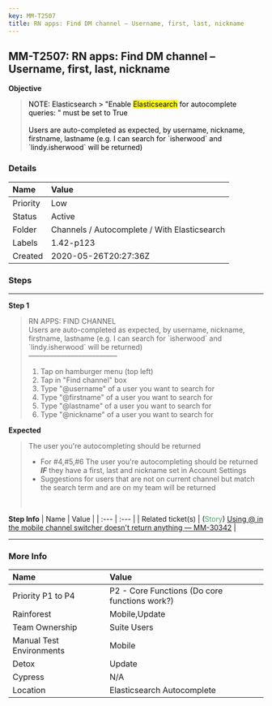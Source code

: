 ```yaml
---
key: MM-T2507
title: RN apps: Find DM channel – Username, first, last, nickname
---
```


## MM-T2507: RN apps: Find DM channel – Username, first, last, nickname

**Objective**

> <article><span style="color:rgb(0, 0, 0)">NOTE: Elasticsearch &gt; "Enable <mark>Elasticsearch</mark> for autocomplete queries: " must be set to True<br /><br />Users are auto-completed as expected, by username, nickname, firstname, lastname (e.g. I can search for `isherwood` and `lindy.isherwood` will be returned)</span></article>

### Details

| Name     | Value                                        |
| :------- | :------------------------------------------- |
| Priority | Low                                          |
| Status   | Active                                       |
| Folder   | Channels / Autocomplete / With Elasticsearch |
| Labels   | 1.42-p123                                    |
| Created  | 2020-05-26T20:27:36Z                         |

### Steps

<hr/>

**Step 1**

> <article>RN APPS: FIND CHANNEL<br />Users are auto-completed as expected, by username, nickname, firstname, lastname (e.g. I can search for `isherwood` and `lindy.isherwood` will be returned)<br />–––––––––––––––––––––––––<ol><li>Tap on hamburger menu (top left)</li><li>Tap in "Find channel" box</li><li>Type "@username" of a user you want to search for</li><li>Type "@firstname" of a user you want to search for</li><li>Type "@lastname" of a user you want to search for</li><li>Type "@nickname" of a user you want to search for</li></ol></article>

**Expected**

> <article>The user you're autocompleting should be returned<br /><ul><li>For #4,#5,#6 The user you're autocompleting should be returned <em><strong>IF</strong></em> they have a first, last and nickname set in Account Settings</li><li>Suggestions for users that are not on current channel but match the search term and are on my team will be returned</li></ul><br /></article>

**Step Info**
| Name | Value |
| :--- | :--- |
| Related ticket(s) | (<span style="color:rgb(65, 168, 95)">Story</span>) <a href="https://mattermost.atlassian.net/browse/MM-30342">Using @ in the mobile channel switcher doesn't return anything — MM-30342</a> |

<hr/>

### More Info

| Name                     | Value                                         |
| :----------------------- | :-------------------------------------------- |
| Priority P1 to P4        | P2 - Core Functions (Do core functions work?) |
| Rainforest               | Mobile,Update                                 |
| Team Ownership           | Suite Users                                   |
| Manual Test Environments | Mobile                                        |
| Detox                    | Update                                        |
| Cypress                  | N/A                                           |
| Location                 | Elasticsearch Autocomplete                    |
